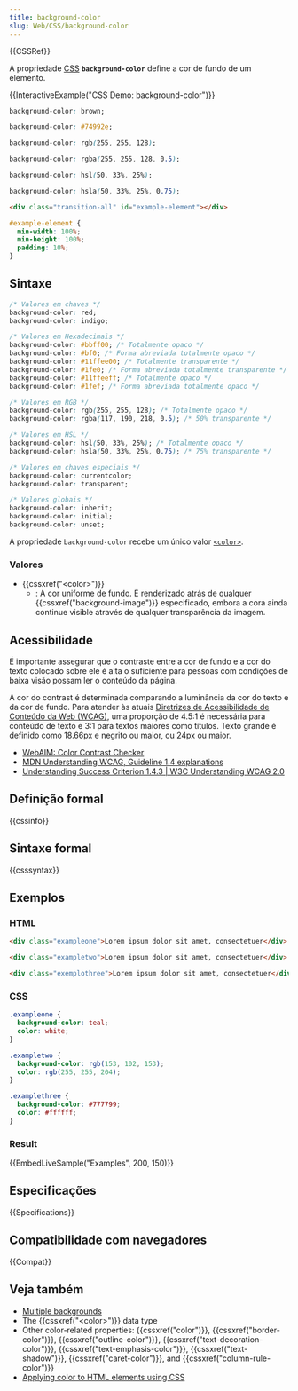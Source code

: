 ```yaml
---
title: background-color
slug: Web/CSS/background-color
---
```


{{CSSRef}}

A propriedade [CSS](/pt-BR/docs/Web/CSS) **`background-color`** define a cor de fundo de um elemento.

{{InteractiveExample("CSS Demo: background-color")}}

```css interactive-example-choice
background-color: brown;
```

```css interactive-example-choice
background-color: #74992e;
```

```css interactive-example-choice
background-color: rgb(255, 255, 128);
```

```css interactive-example-choice
background-color: rgba(255, 255, 128, 0.5);
```

```css interactive-example-choice
background-color: hsl(50, 33%, 25%);
```

```css interactive-example-choice
background-color: hsla(50, 33%, 25%, 0.75);
```

```html interactive-example
<div class="transition-all" id="example-element"></div>
```

```css interactive-example
#example-element {
  min-width: 100%;
  min-height: 100%;
  padding: 10%;
}
```

## Sintaxe

```css
/* Valores em chaves */
background-color: red;
background-color: indigo;

/* Valores em Hexadecimais */
background-color: #bbff00; /* Totalmente opaco */
background-color: #bf0; /* Forma abreviada totalmente opaco */
background-color: #11ffee00; /* Totalmente transparente */
background-color: #1fe0; /* Forma abreviada totalmente transparente */
background-color: #11ffeeff; /* Totalmente opaco */
background-color: #1fef; /* Forma abreviada totalmente opaco */

/* Valores em RGB */
background-color: rgb(255, 255, 128); /* Totalmente opaco */
background-color: rgba(117, 190, 218, 0.5); /* 50% transparente */

/* Valores em HSL */
background-color: hsl(50, 33%, 25%); /* Totalmente opaco */
background-color: hsla(50, 33%, 25%, 0.75); /* 75% transparente */

/* Valores em chaves especiais */
background-color: currentcolor;
background-color: transparent;

/* Valores globais */
background-color: inherit;
background-color: initial;
background-color: unset;
```

A propriedade `background-color` recebe um único valor [`<color>`](#color).

### Valores

- {{cssxref("&lt;color&gt;")}}
  - : A cor uniforme de fundo. É renderizado atrás de qualquer {{cssxref("background-image")}} especificado, embora a cora ainda continue visible através de qualquer transparência da imagem.

## Acessibilidade

É importante assegurar que o contraste entre a cor de fundo e a cor do texto colocado sobre ele é alta o suficiente para pessoas com condições de baixa visão possam ler o conteúdo da página.

A cor do contrast é determinada comparando a luminância da cor do texto e da cor de fundo. Para atender às atuais [Diretrizes de Acessibilidade de Conteúdo da Web (WCAG)](https://www.w3.org/WAI/intro/wcag), uma proporção de 4.5:1 é necessária para conteúdo de texto e 3:1 para textos maiores como títulos. Texto grande é definido como 18.66px e negrito ou maior, ou 24px ou maior.

- [WebAIM: Color Contrast Checker](https://webaim.org/resources/contrastchecker/)
- [MDN Understanding WCAG, Guideline 1.4 explanations](/pt-BR/docs/Web/Accessibility/Understanding_WCAG/Perceivable#Guideline_1.4_Make_it_easier_for_users_to_see_and_hear_content_including_separating_foreground_from_background)
- [Understanding Success Criterion 1.4.3 | W3C Understanding WCAG 2.0](https://www.w3.org/TR/UNDERSTANDING-WCAG20/visual-audio-contrast-contrast.html)

## Definição formal

{{cssinfo}}

## Sintaxe formal

{{csssyntax}}

## Exemplos

### HTML

```html
<div class="exampleone">Lorem ipsum dolor sit amet, consectetuer</div>

<div class="exampletwo">Lorem ipsum dolor sit amet, consectetuer</div>

<div class="exemplothree">Lorem ipsum dolor sit amet, consectetuer</div>
```

### CSS

```css
.exampleone {
  background-color: teal;
  color: white;
}

.exampletwo {
  background-color: rgb(153, 102, 153);
  color: rgb(255, 255, 204);
}

.examplethree {
  background-color: #777799;
  color: #ffffff;
}
```

### Result

{{EmbedLiveSample("Examples", 200, 150)}}

## Especificações

{{Specifications}}

## Compatibilidade com navegadores

{{Compat}}

## Veja também

- [Multiple backgrounds](/pt-BR/docs/Web/CSS/CSS_backgrounds_and_borders/Using_multiple_backgrounds)
- The {{cssxref("&lt;color&gt;")}} data type
- Other color-related properties: {{cssxref("color")}}, {{cssxref("border-color")}}, {{cssxref("outline-color")}}, {{cssxref("text-decoration-color")}}, {{cssxref("text-emphasis-color")}}, {{cssxref("text-shadow")}}, {{cssxref("caret-color")}}, and {{cssxref("column-rule-color")}}
- [Applying color to HTML elements using CSS](/pt-BR/docs/Web/CSS/CSS_colors/Applying_color)
